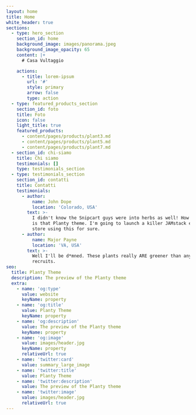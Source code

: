 ```yaml
---
layout: home
title: Home
white_header: true
sections:
  - type: hero_section
    section_id: home
    background_image: images/panorama.jpeg
    background_image_opacity: 65
    content: |+
      # Casa Vultaggio

    actions:
      - title: lorem-ipsum
        url: '#'
        style: primary
        arrow: false
        type: action
  - type: featured_products_section
    section_id: foto
    title: Foto
    icon: false
    light_title: true
    featured_products:
      - content/pages/products/plant3.md
      - content/pages/products/plant5.md
      - content/pages/products/plant7.md
  - section_id: chi-siamo
    title: Chi siamo
    testimonials: []
    type: testimonials_section
  - type: testimonials_section
    section_id: contatti
    title: Contatti
    testimonials:
      - author:
          name: John Dope
          location: 'Colorado, USA'
        text: >-
          I didn't know the Snipcart guys were into herbs as well! How beautiful
          is that Planty theme. I'm going to launch a killer JAMstack e-commerce
          store using this for sure.
      - author:
          name: Major Payne
          location: 'VA, USA'
        text: >-
          Well I'll be d*mned. These plants really ARE greener than any of my
          recruits.
seo:
  title: Planty Theme
  description: The preview of the Planty theme
  extra:
    - name: 'og:type'
      value: website
      keyName: property
    - name: 'og:title'
      value: Planty Theme
      keyName: property
    - name: 'og:description'
      value: The preview of the Planty theme
      keyName: property
    - name: 'og:image'
      value: images/header.jpg
      keyName: property
      relativeUrl: true
    - name: 'twitter:card'
      value: summary_large_image
    - name: 'twitter:title'
      value: Planty Theme
    - name: 'twitter:description'
      value: The preview of the Planty theme
    - name: 'twitter:image'
      value: images/header.jpg
      relativeUrl: true
---
```

